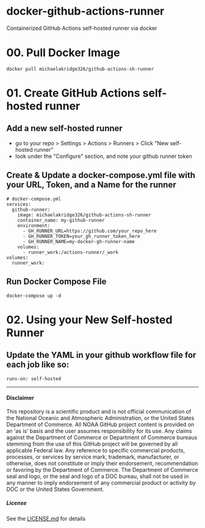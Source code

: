 # docker-github-actions-runner
Containerized GitHub Actions self-hosted runner via docker
# 00. Pull Docker Image
```
docker pull michaelakridge326/github-actions-sh-runner
```
# 01. Create GitHub Actions self-hosted runner
## Add a new self-hosted runner
- go to your repo > Settings > Actions > Runners > Click "New self-hosted runner"
- look under the "Configure" section, and note your github runner token

## Create & Update a docker-compose.yml file with your URL, Token, and a Name for the runner
```
# docker-compose.yml
services:
  github-runner:
    image: michaelakridge326/github-actions-sh-runner
    container_name: my-github-runner
    environment:
      - GH_RUNNER_URL=https://github.com/your_repo_here
      - GH_RUNNER_TOKEN=your_gh_runner_token_here
      - GH_RUNNER_NAME=my-docker-gh-runner-name
    volumes:
      - runner_work:/actions-runner/_work
volumes:
  runner_work:
```
## Run Docker Compose File
```
docker-compose up -d
```

# 02. Using your New Self-hosted Runner
## Update the YAML in your github workflow file for each job like so:
```
runs-on: self-hosted
```
----------
#### Disclaimer
This repository is a scientific product and is not official communication of the National Oceanic and Atmospheric Administration, or the United States Department of Commerce. All NOAA GitHub project content is provided on an ‘as is’ basis and the user assumes responsibility for its use. Any claims against the Department of Commerce or Department of Commerce bureaus stemming from the use of this GitHub project will be governed by all applicable Federal law. Any reference to specific commercial products, processes, or services by service mark, trademark, manufacturer, or otherwise, does not constitute or imply their endorsement, recommendation or favoring by the Department of Commerce. The Department of Commerce seal and logo, or the seal and logo of a DOC bureau, shall not be used in any manner to imply endorsement of any commercial product or activity by DOC or the United States Government.

##### License
See the [LICENSE.md](./LICENSE.md) for details
